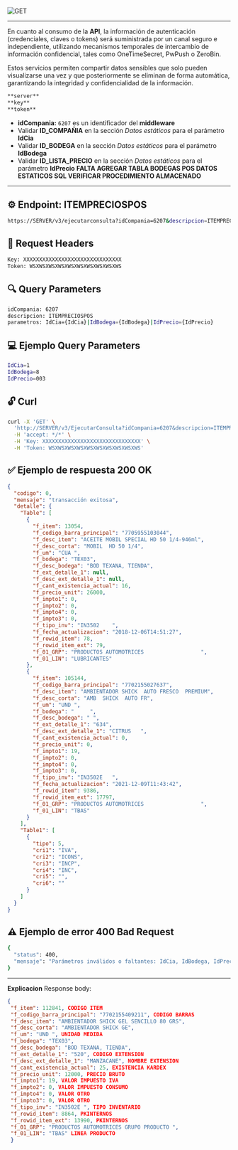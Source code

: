 ![GET](https://img.shields.io/badge/v3/EjecutarConsulta-GET-brightgreen.svg)

---
En cuanto al consumo de la **API**, la información de autenticación (credenciales, claves o tokens)
será suministrada por un canal seguro e independiente, utilizando mecanismos temporales de
intercambio de información confidencial, tales como OneTimeSecret, PwPush o ZeroBin.

Estos servicios permiten compartir datos sensibles que solo pueden visualizarse una vez y que
posteriormente se eliminan de forma automática, garantizando la integridad y confidencialidad
de la información.

```bash
**server**
**key**
**token**
```

* **idCompania:** `6207` es un identificador del **middleware**
* Validar **ID_COMPAÑIA** en la sección *Datos estáticos* para el parámetro **IdCia**
* Validar **ID_BODEGA** en la sección *Datos estáticos* para el parámetro **IdBodega**
* Validar **ID_LISTA_PRECIO** en la sección *Datos estáticos* para el parámetro **IdPrecio**
**FALTA AGREGAR TABLA BODEGAS POS DATOS ESTATICOS SQL VERIFICAR PROCEDIMIENTO ALMACENADO**
---

## ⚙️ Endpoint: **ITEMPRECIOSPOS**
```bash
https://SERVER/v3/ejecutarconsulta?idCompania=6207&descripcion=ITEMPRECIOSPOS&parametros=IdCia={IdCia}|IdBodega={IdBodega}|IdPrecio={IdPrecio}
```

## 🧾 Request Headers
```bash
Key: XXXXXXXXXXXXXXXXXXXXXXXXXXXXXXX
Token: WSXWSXWSXWSXWSXWSXWSXWSXWSXWS
```

## 🔍 Query Parameters
```bash
idCompania: 6207
descripcion: ITEMPRECIOSPOS
parametros: IdCia={IdCia}|IdBodega={IdBodega}|IdPrecio={IdPrecio}
```

## 💻 Ejemplo Query Parameters
```bash
IdCia=1
IdBodega=8
IdPrecio=003
```

## 🔓 Curl
```bash
curl -X 'GET' \
  'http://SERVER/v3/EjecutarConsulta?idCompania=6207&descripcion=ITEMPRECIOSPOS&parametros=IdCia%3D1%7CIdBodega%3D8%7CIdPrecio%3D003' \
  -H 'accept: */*' \
  -H 'Key: XXXXXXXXXXXXXXXXXXXXXXXXXXXXXXX' \
  -H 'Token: WSXWSXWSXWSXWSXWSXWSXWSXWSXWS'
```

## ✅ Ejemplo de respuesta 200 OK

```json
{
  "codigo": 0,
  "mensaje": "transacción exitosa",
  "detalle": {
    "Table": [
      {
        "f_item": 13054,
        "f_codigo_barra_principal": "7705955103044",
        "f_desc_item": "ACEITE MOBIL SPECIAL HD 50 1/4-946ml",
        "f_desc_corta": "MOBIL  HD 50 1/4",
        "f_um": "CUA ",
        "f_bodega": "TEX03",
        "f_desc_bodega": "BOD TEXANA, TIENDA",
        "f_ext_detalle_1": null,
        "f_desc_ext_detalle_1": null,
        "f_cant_existencia_actual": 16,
        "f_precio_unit": 26000,
        "f_impto1": 0,
        "f_impto2": 0,
        "f_impto4": 0,
        "f_impto3": 0,
        "f_tipo_inv": "IN3502    ",
        "f_fecha_actualizacion": "2018-12-06T14:51:27",
        "f_rowid_item": 78,
        "f_rowid_item_ext": 79,
        "f_01_GRP": "PRODUCTOS AUTOMOTRICES                  ",
        "f_01_LIN": "LUBRICANTES"
      },
      {
        "f_item": 105144,
        "f_codigo_barra_principal": "7702155027637",
        "f_desc_item": "AMBIENTADOR SHICK  AUTO FRESCO  PREMIUM",
        "f_desc_corta": "AMB  SHICK  AUTO FR",
        "f_um": "UND ",
        "f_bodega": "     ",
        "f_desc_bodega": " ",
        "f_ext_detalle_1": "634",
        "f_desc_ext_detalle_1": "CITRUS   ",
        "f_cant_existencia_actual": 0,
        "f_precio_unit": 0,
        "f_impto1": 19,
        "f_impto2": 0,
        "f_impto4": 0,
        "f_impto3": 0,
        "f_tipo_inv": "IN3502E   ",
        "f_fecha_actualizacion": "2021-12-09T11:43:42",
        "f_rowid_item": 9386,
        "f_rowid_item_ext": 17797,
        "f_01_GRP": "PRODUCTOS AUTOMOTRICES                  ",
        "f_01_LIN": "TBAS"
      }
    ],
    "Table1": [
      {
        "tipo": 5,
        "cri1": "IVA",
        "cri2": "ICONS",
        "cri3": "INCP",
        "cri4": "INC",
        "cri5": "",
        "cri6": ""
      }
    ]
  }
}
```

## ⚠️ Ejemplo de error 400 Bad Request
```bash
{
  "status": 400,
  "mensaje": "Parámetros inválidos o faltantes: IdCia, IdBodega, IdPrecio"
}
```
---

**Explicacion** Response body:
```json
{
 "f_item": 112841, CODIGO ITEM
 "f_codigo_barra_principal": "7702155409211", CODIGO BARRAS
 "f_desc_item": "AMBIENTADOR SHICK GEL SENCILLO 80 GRS",
 "f_desc_corta": "AMBIENTADOR SHICK GE",
 "f_um": "UND ", UNIDAD MEDIDA
 "f_bodega": "TEX03",
 "f_desc_bodega": "BOD TEXANA, TIENDA",
 "f_ext_detalle_1": "520", CODIGO EXTENSION
 "f_desc_ext_detalle_1": "MANZACANE", NOMBRE EXTENSION
 "f_cant_existencia_actual": 25, EXISTENCIA KARDEX
 "f_precio_unit": 12000, PRECIO BRUTO
 "f_impto1": 19, VALOR IMPUESTO IVA
 "f_impto2": 0, VALOR IMPUESTO CONSUMO
 "f_impto4": 0, VALOR OTRO
 "f_impto3": 0, VALOR OTRO
 "f_tipo_inv": "IN3502E ", TIPO INVENTARIO
 "f_rowid_item": 8864, PKINTERNOS
 "f_rowid_item_ext": 13990, PKINTERNOS
 "f_01_GRP": "PRODUCTOS AUTOMOTRICES GRUPO PRODUCTO ",
 "f_01_LIN": "TBAS" LINEA PRODUCTO
 }
 ```